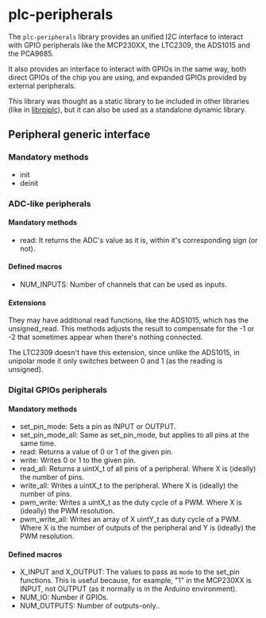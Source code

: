 # plc-peripherals

The `plc-peripherals` library provides an unified I2C interface to interact with GPIO peripherals like the MCP230XX, the LTC2309, the ADS1015 and the PCA9685.

It also provides an interface to interact with GPIOs in the same way, both direct GPIOs of the chip you are using, and expanded GPIOs provided by external peripherals.

This library was thought as a static library to be included in other libraries (like in [librpiplc](https://github.com/Industrial-Shields/librpiplc)), but it can also be used as a standalone dynamic library.


## Peripheral generic interface
### Mandatory methods
- init
- deinit

### ADC-like peripherals
#### Mandatory methods
* read: It returns the ADC's value as it is, within it's corresponding sign (or not).
#### Defined macros
* NUM_INPUTS: Number of channels that can be used as inputs.
#### Extensions
They may have additional read functions, like the ADS1015, which has the unsigned_read. This methods adjusts the result to compensate for the -1 or -2 that sometimes appear when there's nothing connected.

The LTC2309 doesn't have this extension, since unlike the ADS1015, in unipolar mode it only switches between 0 and 1 (as the reading is unsigned).

### Digital GPIOs peripherals
#### Mandatory methods
* set_pin_mode: Sets a pin as INPUT or OUTPUT.
* set_pin_mode_all: Same as set_pin_mode, but applies to all pins at the same time.
* read: Returns a value of 0 or 1 of the given pin.
* write: Writes 0 or 1 to the given pin.
* read_all: Returns a uintX_t of all pins of a peripheral. Where X is (ideally) the number of pins.
* write_all: Writes a uintX_t to the peripheral. Where X is (ideally) the number of pins.
* pwm_write: Writes a uintX_t as the duty cycle of a PWM. Where X is (ideally) the PWM resolution.
* pwm_write_all: Writes an array of X uintY_t as duty cycle of a PWM. Where X is the number of outputs of the peripheral and Y is (ideally) the PWM resolution.
#### Defined macros
* X_INPUT and X_OUTPUT: The values to pass as `mode` to the set_pin functions. This is useful because, for example, "1" in the MCP230XX is INPUT, not OUTPUT (as it normally is in the Arduino environment).
* NUM_IO: Number if GPIOs.
* NUM_OUTPUTS: Number of outputs-only..
